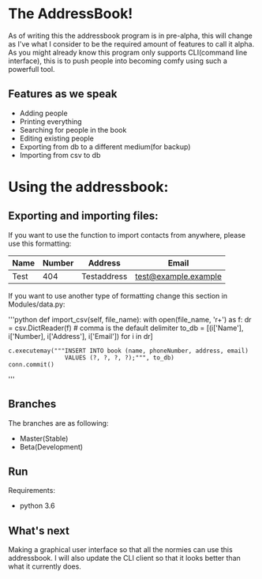 # The AddressBook!


As of writing this the addressbook program is in pre-alpha, this will change as I've what I consider to be the 
required amount of features to call it alpha.
As you might already know this program only supports CLI(command line interface), this is to push people into becoming comfy using such a powerfull tool.


## Features as we speak
* Adding people
* Printing everything
* Searching for people in the book
* Editing existing people
* Exporting from db to a different medium(for backup)
* Importing from csv to db


# Using the addressbook:


## Exporting and importing files:

If you want to use the function to import contacts from anywhere, please use
this formatting:

Name        |Number     |Address      |Email
------------|-----------|-----------|----------
Test        |404        |Testaddress|test@example.example
                
If you want to use another type of formatting change this section in
Modules/data.py:

'''python
def import_csv(self, file_name):
    with open(file_name, 'r+') as f:
        dr = csv.DictReader(f)  # comma is the default delimiter
        to_db = [(i['Name'],
                  i['Number],
                  i['Address'],
                  i['Email']) for i in dr]

        
    c.executemay("""INSERT INTO book (name, phoneNumber, address, email)
                    VALUES (?, ?, ?, ?);""", to_db)
    conn.commit()
'''
## Branches
The branches are as following:
* Master(Stable)
* Beta(Development)

## Run
Requirements:
* python 3.6

## What's next
 Making a graphical user interface so that all the normies can use this addressbook. I will also update the CLI client so that it looks better than what it currently does. 

